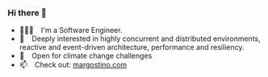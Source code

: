 ### Hi there 👋

- 🧑🏻‍💻 &ensp; I'm a Software Engineer.
- 🔌 &ensp; Deeply interested in highly concurrent and distributed environments, reactive and event-driven architecture, performance and resiliency.
- 🌱 &ensp; Open for climate change challenges
- 📫 &ensp; Check out: [margostino.com](https://margostino.com)

